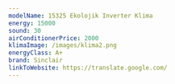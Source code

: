 ```yaml
---
modelName: 15325 Ekolojik Inverter Klima
energy: 15000
sound: 30
airConditionerPrice: 2000
klimaImage: /images/klima2.png
energyClass: A+
brand: Sinclair
linkToWebsite: https://translate.google.com/
---
```

